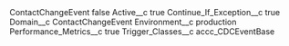 <?xml version="1.0" encoding="UTF-8"?>
<CustomMetadata xmlns="http://soap.sforce.com/2006/04/metadata" xmlns:xsi="http://www.w3.org/2001/XMLSchema-instance" xmlns:xsd="http://www.w3.org/2001/XMLSchema">
    <label>ContactChangeEvent</label>
    <protected>false</protected>
    <values>
        <field>Active__c</field>
        <value xsi:type="xsd:boolean">true</value>
    </values>
    <values>
        <field>Continue_If_Exception__c</field>
        <value xsi:type="xsd:boolean">true</value>
    </values>
    <values>
        <field>Domain__c</field>
        <value xsi:type="xsd:string">ContactChangeEvent</value>
    </values>
    <values>
        <field>Environment__c</field>
        <value xsi:type="xsd:string">production</value>
    </values>
    <values>
        <field>Performance_Metrics__c</field>
        <value xsi:type="xsd:boolean">true</value>
    </values>
    <values>
        <field>Trigger_Classes__c</field>
        <value xsi:type="xsd:string">accc_CDCEventBase</value>
    </values>
</CustomMetadata>
